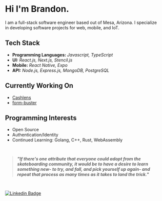 # Hi I'm Brandon.

I am a full-stack software engineer based out of Mesa, Arizona. I specialize in developing software projects for web, mobile, and IoT.

## Tech Stack
- **Programming Languages:** _Javascript, TypeScript_
- **UI:** _React.js, Next.js, Stencil.js_
- **Mobile:** _React Native, Expo_
- **API:** _Node.js, Express.js, MongoDB, PostgreSQL_

## Currently Working On
- [Cashlens](https://cashlens.app)
- [form-buster](https://github.com/brandalorian/form-buster)

## Programming Interests
  - Open Source
  - Authentication/Identity
  - Continued Learning: Golang, C++, Rust, WebAssembly

</br>

> ***"If there's one attribute that everyone could adopt from the skateboarding community, it would be to have a desire to learn something new- to try, and fall, and pick yourself up again- and repeat that process as many times as it takes to land the trick."***

</br>

[![Linkedin Badge](https://img.shields.io/badge/-LinkedIn-0e76a8?style=for-the-badge&logo=Linkedin&logoColor=white)](https://linkedin.com/in/brandon-kent)
